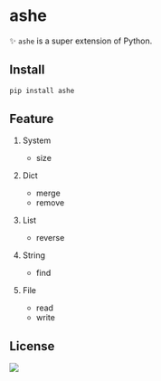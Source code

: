 # ashe

✨ `ashe` is a super extension of Python.

## Install

```bash
pip install ashe
```

## Feature

1. System

   - size

2. Dict

   - merge
   - remove

3. List

   - reverse

4. String

   - find

5. File

   - read
   - write

## License

[![](https://award.dovolopor.com?lt=License&rt=MIT&rbc=green)](./LICENSE)
